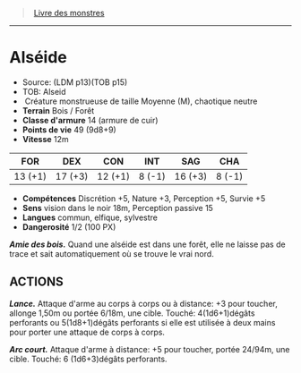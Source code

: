 ﻿> [Livre des monstres](tome_of_beasts.md)

---

# Alséide

- Source: (LDM p13)(TOB p15)
- TOB: Alseid
-  Créature monstrueuse de taille Moyenne (M), chaotique neutre
- **Terrain** Bois / Forêt
- **Classe d'armure** 14 (armure de cuir)
- **Points de vie** 49 (9d8+9)
- **Vitesse** 12m

|FOR|DEX|CON|INT|SAG|CHA|
|---|---|---|---|---|---|
|13 (+1)|17 (+3)|12 (+1)|8 (-1)|16 (+3)|8 (-1)|

- **Compétences** Discrétion +5, Nature +3, Perception +5, Survie +5
- **Sens** vision dans le noir 18m, Perception passive 15
- **Langues** commun, elfique, sylvestre
- **Dangerosité** 1/2 (100 PX)

**_Amie des bois._** Quand une alséide est dans une forêt, elle ne laisse pas de trace et sait automatiquement où se trouve le vrai nord.

## ACTIONS

**_Lance._** Attaque d'arme au corps à corps ou à distance: +3 pour toucher, allonge 1,50m ou portée 6/18m, une cible. Touché: 4(1d6+1)dégâts perforants ou 5(1d8+1)dégâts perforants si elle est utilisée à deux mains pour porter une attaque de corps à corps.

**_Arc court._** Attaque d'arme à distance: +5 pour toucher, portée 24/94m, une cible. Touché: 6 (1d6+3)dégâts perforants.

